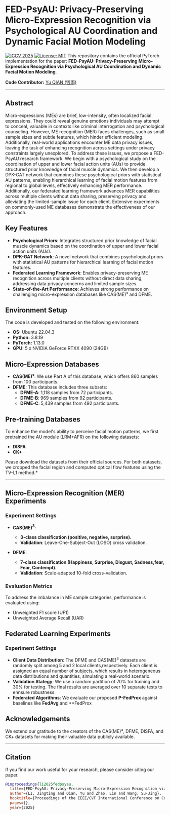 # FED-PsyAU: Privacy-Preserving Micro-Expression Recognition via Psychological AU Coordination and Dynamic Facial Motion Modeling

[![ICCV 2025](https://img.shields.io/badge/ICCV-2025-blue)](https://iccv2025.thecvf.com/) [![License: MIT](https://img.shields.io/badge/License-MIT-yellow.svg)](https://opensource.org/licenses/MIT) This repository contains the official PyTorch implementation for the paper: **FED-PsyAU: Privacy-Preserving Micro-Expression Recognition via Psychological AU Coordination and Dynamic Facial Motion Modeling**.

**Code Contributor:** [Yu QIAN (钱雨)](https://github.com/24331454)

---

## Abstract

Micro-expressions (MEs) are brief, low-intensity, often localized facial expressions. They could reveal genuine emotions individuals may attempt to conceal, valuable in contexts like criminal interrogation and psychological counseling. However, ME recognition (MER) faces challenges, such as small sample sizes and subtle features, which hinder efficient modeling. Additionally, real-world applications encounter ME data privacy issues, leaving the task of enhancing recognition across settings under privacy constraints largely unexplored. To address these issues, we propose a FED-PsyAU research framework. We begin with a psychological study on the coordination of upper and lower facial action units (AUs) to provide structured prior knowledge of facial muscle dynamics. We then develop a DPK-GAT network that combines these psychological priors with statistical AU patterns, enabling hierarchical learning of facial motion features from regional to global levels, effectively enhancing MER performance. Additionally, our federated learning framework advances MER capabilities across multiple clients without data sharing, preserving privacy and alleviating the limited-sample issue for each client. Extensive experiments on commonly-used ME databases demonstrate the effectiveness of our approach.

## Key Features

* **Psychological Priors**: Integrates structured prior knowledge of facial muscle dynamics based on the coordination of upper and lower facial action units (AUs).
* **DPK-GAT Network**: A novel network that combines psychological priors with statistical AU patterns for hierarchical learning of facial motion features.
* **Federated Learning Framework**: Enables privacy-preserving ME recognition across multiple clients without direct data sharing, addressing data privacy concerns and limited sample sizes.
* **State-of-the-Art Performance**: Achieves strong performance on challenging micro-expression databases like CAS(ME)³ and DFME.

## Environment Setup

The code is developed and tested on the following environment:

* **OS:** Ubuntu 22.04.3
* **Python:** 3.8.19
* **PyTorch:** 1.13.0
* **GPU:** 5 x NVIDIA GeForce RTXX 4090 (24GB)


## Micro-Expression Databases
* **CAS(ME)³**: We use Part A of this database, which offers 860 samples from 100 participants.
* **DFME**: This database includes three subsets:
    * **DFME-A**: 1,118 samples from 72 participants.
    * **DFME-B**: 969 samples from 92 participants.
    * **DFME-C**: 5,439 samples from 492 participants.

## Pre-training Databases
To enhance the model's ability to perceive facial motion patterns, we first pretrained the AU module (LRM+AFR) on the following datasets:
* **DISFA**
* **CK+**
  
Pease download the datasets from their official sources. For both datasets, we cropped the facial region and computed optical flow features using the TV-L1 method.*

---

## Micro-Expression Recognition (MER) Experiments

### Experiment Settings

* **CAS(ME)$^3$**:
   
  * **3-class classification (positive, negative, surprise).**
  * **Validation**: Leave-One-Subject-Out (LOSO) cross validation.
* **DFME**:
    * **7-class classification (Happiness, Surprise, Disgust, Sadness,fear, Fear, Contempt).**
    * **Validation**: Scale-adapted 10-fold cross-validation.

### Evaluation Metrics

To address the imbalance in ME sample categories, performance is evaluated using:

* Unweighted F1 score (UF1)
* Unweighted Average Recall (UAR)


##  Federated Learning Experiments

### Experiment Settings
* **Client Data Distribution**: The DFME and CAS(ME)$^3$ datasets are randomly split among 5 and 2 local clients,respectively. Each client is assigned an equal number of subjects, which results in heterogeneous data distributions and quantities, simulating a real-world scenario.
* **Validation Stategy**: We use a random partition of 70% for training and 30% for testing. The final results are averaged over 10 separate tests to ennsure robustness.
* **Federated Algorithms**: We evaluate our proposed **P-FedProx** against baselines like **FedAvg** and **FedProx

## Acknowledgements

We extend our gratitude to the creators of the CAS(ME)³, DFME, DISFA, and CK+ datasets for making their valuable data publicly available.

---

## Citation

If you find our work useful for your research, please consider citing our paper.

```bib
@inproceedings{li2025fedpsyau,
  title={FED-PsyAU: Privacy-Preserving Micro-Expression Recognition via Psychological AU Coordination and Dynamic Facial Motion Modeling},
  author={LI, Jingting and Qian, Yu and Zhao, Lin and Wang, Su-Jing},
  booktitle={Proceedings of the IEEE/CVF International Conference on Computer Vision (ICCV) 2025},
  pages={},
  year={2025}





